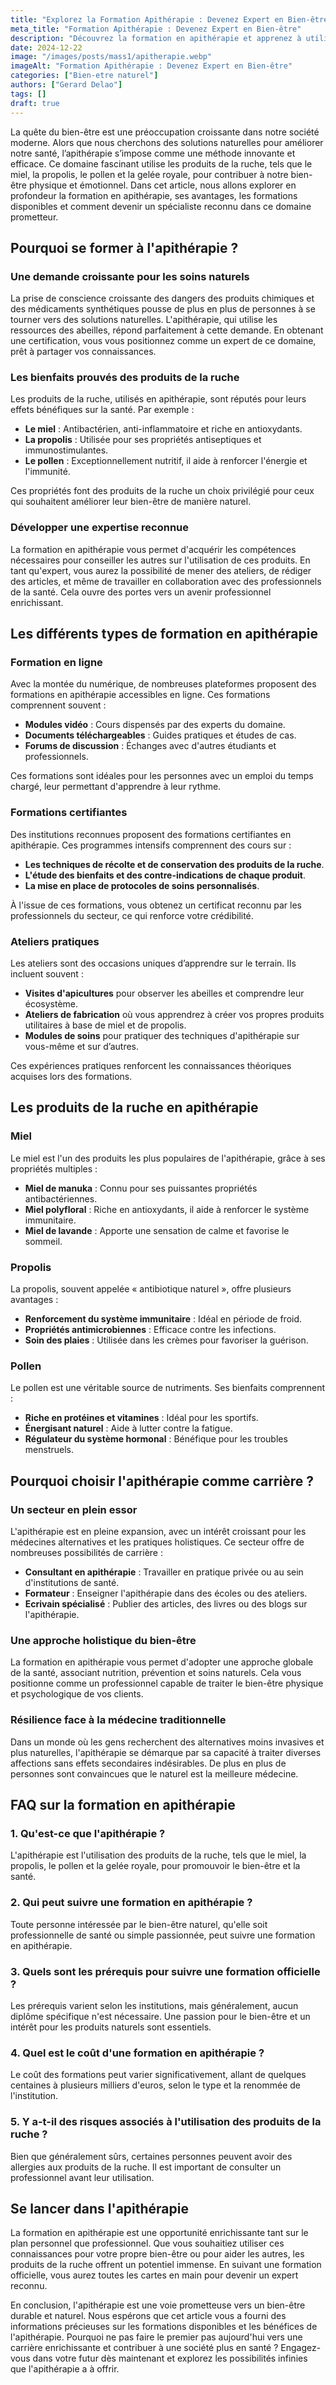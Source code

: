 ```yaml
---
title: "Explorez la Formation Apithérapie : Devenez Expert en Bien-être"
meta_title: "Formation Apithérapie : Devenez Expert en Bien-être"
description: "Découvrez la formation en apithérapie et apprenez à utiliser les produits de la ruche pour améliorer votre bien-être et celui des autres."
date: 2024-12-22
image: "/images/posts/mass1/apitherapie.webp"
imageAlt: "Formation Apithérapie : Devenez Expert en Bien-être"
categories: ["Bien-etre naturel"]
authors: ["Gerard Delao"]
tags: []
draft: true
---
```


La quête du bien-être est une préoccupation croissante dans notre société moderne. Alors que nous cherchons des solutions naturelles pour améliorer notre santé, l’apithérapie s’impose comme une méthode innovante et efficace. Ce domaine fascinant utilise les produits de la ruche, tels que le miel, la propolis, le pollen et la gelée royale, pour contribuer à notre bien-être physique et émotionnel. Dans cet article, nous allons explorer en profondeur la formation en apithérapie, ses avantages, les formations disponibles et comment devenir un spécialiste reconnu dans ce domaine prometteur.

## Pourquoi se former à l'apithérapie ?

### Une demande croissante pour les soins naturels
La prise de conscience croissante des dangers des produits chimiques et des médicaments synthétiques pousse de plus en plus de personnes à se tourner vers des solutions naturelles. L'apithérapie, qui utilise les ressources des abeilles, répond parfaitement à cette demande. En obtenant une certification, vous vous positionnez comme un expert de ce domaine, prêt à partager vos connaissances.

### Les bienfaits prouvés des produits de la ruche
Les produits de la ruche, utilisés en apithérapie, sont réputés pour leurs effets bénéfiques sur la santé. Par exemple :

- **Le miel** : Antibactérien, anti-inflammatoire et riche en antioxydants.
- **La propolis** : Utilisée pour ses propriétés antiseptiques et immunostimulantes.
- **Le pollen** : Exceptionnellement nutritif, il aide à renforcer l'énergie et l'immunité.
  
Ces propriétés font des produits de la ruche un choix privilégié pour ceux qui souhaitent améliorer leur bien-être de manière naturel.

### Développer une expertise reconnue
La formation en apithérapie vous permet d'acquérir les compétences nécessaires pour conseiller les autres sur l'utilisation de ces produits. En tant qu'expert, vous aurez la possibilité de mener des ateliers, de rédiger des articles, et même de travailler en collaboration avec des professionnels de la santé. Cela ouvre des portes vers un avenir professionnel enrichissant.

## Les différents types de formation en apithérapie

### Formation en ligne
Avec la montée du numérique, de nombreuses plateformes proposent des formations en apithérapie accessibles en ligne. Ces formations comprennent souvent :

- **Modules vidéo** : Cours dispensés par des experts du domaine.
- **Documents téléchargeables** : Guides pratiques et études de cas.
- **Forums de discussion** : Échanges avec d'autres étudiants et professionnels.

Ces formations sont idéales pour les personnes avec un emploi du temps chargé, leur permettant d'apprendre à leur rythme.

### Formations certifiantes
Des institutions reconnues proposent des formations certifiantes en apithérapie. Ces programmes intensifs comprennent des cours sur :

- **Les techniques de récolte et de conservation des produits de la ruche**.
- **L'étude des bienfaits et des contre-indications de chaque produit**.
- **La mise en place de protocoles de soins personnalisés**.

À l'issue de ces formations, vous obtenez un certificat reconnu par les professionnels du secteur, ce qui renforce votre crédibilité.

### Ateliers pratiques
Les ateliers sont des occasions uniques d’apprendre sur le terrain. Ils incluent souvent :

- **Visites d'apicultures** pour observer les abeilles et comprendre leur écosystème.
- **Ateliers de fabrication** où vous apprendrez à créer vos propres produits utilitaires à base de miel et de propolis.
- **Modules de soins** pour pratiquer des techniques d'apithérapie sur vous-même et sur d’autres.

Ces expériences pratiques renforcent les connaissances théoriques acquises lors des formations.

## Les produits de la ruche en apithérapie

### Miel
Le miel est l'un des produits les plus populaires de l'apithérapie, grâce à ses propriétés multiples :

- **Miel de manuka** : Connu pour ses puissantes propriétés antibactériennes.
- **Miel polyfloral** : Riche en antioxydants, il aide à renforcer le système immunitaire.
- **Miel de lavande** : Apporte une sensation de calme et favorise le sommeil.

### Propolis
La propolis, souvent appelée « antibiotique naturel », offre plusieurs avantages :

- **Renforcement du système immunitaire** : Idéal en période de froid.
- **Propriétés antimicrobiennes** : Efficace contre les infections.
- **Soin des plaies** : Utilisée dans les crèmes pour favoriser la guérison.

### Pollen
Le pollen est une véritable source de nutriments. Ses bienfaits comprennent :

- **Riche en protéines et vitamines** : Idéal pour les sportifs.
- **Énergisant naturel** : Aide à lutter contre la fatigue.
- **Régulateur du système hormonal** : Bénéfique pour les troubles menstruels.

## Pourquoi choisir l'apithérapie comme carrière ?

### Un secteur en plein essor
L'apithérapie est en pleine expansion, avec un intérêt croissant pour les médecines alternatives et les pratiques holistiques. Ce secteur offre de nombreuses possibilités de carrière :

- **Consultant en apithérapie** : Travailler en pratique privée ou au sein d'institutions de santé.
- **Formateur** : Enseigner l'apithérapie dans des écoles ou des ateliers.
- **Ecrivain spécialisé** : Publier des articles, des livres ou des blogs sur l'apithérapie.

### Une approche holistique du bien-être
La formation en apithérapie vous permet d'adopter une approche globale de la santé, associant nutrition, prévention et soins naturels. Cela vous positionne comme un professionnel capable de traiter le bien-être physique et psychologique de vos clients.

### Résilience face à la médecine traditionnelle
Dans un monde où les gens recherchent des alternatives moins invasives et plus naturelles, l'apithérapie se démarque par sa capacité à traiter diverses affections sans effets secondaires indésirables. De plus en plus de personnes sont convaincues que le naturel est la meilleure médecine.

## FAQ sur la formation en apithérapie

### 1. Qu'est-ce que l'apithérapie ?
L'apithérapie est l'utilisation des produits de la ruche, tels que le miel, la propolis, le pollen et la gelée royale, pour promouvoir le bien-être et la santé.

### 2. Qui peut suivre une formation en apithérapie ?
Toute personne intéressée par le bien-être naturel, qu'elle soit professionnelle de santé ou simple passionnée, peut suivre une formation en apithérapie.

### 3. Quels sont les prérequis pour suivre une formation officielle ?
Les prérequis varient selon les institutions, mais généralement, aucun diplôme spécifique n'est nécessaire. Une passion pour le bien-être et un intérêt pour les produits naturels sont essentiels.

### 4. Quel est le coût d'une formation en apithérapie ?
Le coût des formations peut varier significativement, allant de quelques centaines à plusieurs milliers d'euros, selon le type et la renommée de l'institution.

### 5. Y a-t-il des risques associés à l'utilisation des produits de la ruche ?
Bien que généralement sûrs, certaines personnes peuvent avoir des allergies aux produits de la ruche. Il est important de consulter un professionnel avant leur utilisation.

## Se lancer dans l'apithérapie

La formation en apithérapie est une opportunité enrichissante tant sur le plan personnel que professionnel. Que vous souhaitiez utiliser ces connaissances pour votre propre bien-être ou pour aider les autres, les produits de la ruche offrent un potentiel immense. En suivant une formation officielle, vous aurez toutes les cartes en main pour devenir un expert reconnu.

En conclusion, l'apithérapie est une voie prometteuse vers un bien-être durable et naturel. Nous espérons que cet article vous a fourni des informations précieuses sur les formations disponibles et les bénéfices de l'apithérapie. Pourquoi ne pas faire le premier pas aujourd'hui vers une carrière enrichissante et contribuer à une société plus en santé ? Engagez-vous dans votre futur dès maintenant et explorez les possibilités infinies que l'apithérapie a à offrir.

